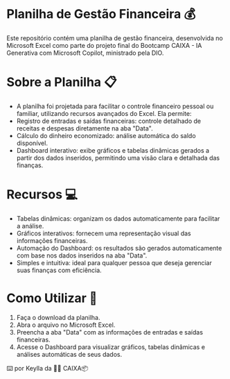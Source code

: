 # Planilha de Gestão Financeira :moneybag:
Este repositório contém uma planilha de gestão financeira, desenvolvida no Microsoft Excel como parte do projeto final do Bootcamp CAIXA - IA Generativa com Microsoft Copilot, ministrado pela DIO.

# Sobre a Planilha :clipboard:
- A planilha foi projetada para facilitar o controle financeiro pessoal ou familiar, utilizando recursos avançados do Excel. Ela permite:
- Registro de entradas e saídas financeiras: controle detalhado de receitas e despesas diretamente na aba "Data".
- Cálculo do dinheiro economizado: análise automática do saldo disponível.
- Dashboard interativo: exibe gráficos e tabelas dinâmicas gerados a partir dos dados inseridos, permitindo uma visão clara e detalhada das finanças.
  
# Recursos :computer:
- Tabelas dinâmicas: organizam os dados automaticamente para facilitar a análise.
- Gráficos interativos: fornecem uma representação visual das informações financeiras.
- Automação do Dashboard: os resultados são gerados automaticamente com base nos dados inseridos na aba "Data".
- Simples e intuitiva: ideal para qualquer pessoa que deseja gerenciar suas finanças com eficiência.
  
# Como Utilizar :memo:
1. Faça o download da planilha.
2. Abra o arquivo no Microsoft Excel.
3. Preencha a aba "Data" com as informações de entradas e saídas financeiras.
4. Acesse o Dashboard para visualizar gráficos, tabelas dinâmicas e análises automáticas de seus dados.
   
:keyboard: por Keylla da :orange_heart::blue_heart: CAIXA:package:
